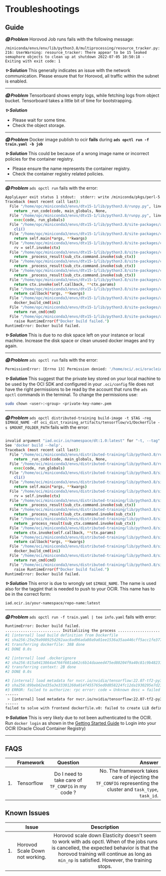 # Troubleshootings

## Guide

***:scream: Problem***
Horovod Job runs fails with the following message:

```/miniconda/envs/env/lib/python3.8/multiprocessing/resource_tracker.py:216: UserWarning: resource_tracker: There appear to be 15 leaked semaphore objects to clean up at shutdown 2022-07-05 10:50:18 - Exiting with exit code: 1```

***:sparkles: Solution***
This generally indicates an issue with the network communication. Please ensure that for Horovod, all traffic within the subnet is enabled.

---

***:scream: Problem***
Tensorboard shows empty logs, while fetching logs from object bucket. Tensorboard takes a little bit of time for bootstrapping.

***:sparkles: Solution***

- Please wait for some time.
- Check the object storage.

---

***:scream: Problem***
Docker image publish to ocir **fails** during **`ads opctl run -f train.yaml -b job`**

***:sparkles: Solution***
This could be because of a wrong image name or incorrect policies for the container registry.

- Please ensure the name represents the container registry.
- Check the container registry related policies.

---

***:scream: Problem***
`ads opctl run` fails with the error:

```bash
ApplyLayer exit status 1 stdout:  stderr: write /miniconda/pkgs/perl-5.32.1-0_h7f98852_perl5/lib/perl5/5.32/core_perl/auto/Encode/JP/JP.so: no space left on device
Traceback (most recent call last):
  File "/home/opc/miniconda3/envs/dtv15-1/lib/python3.8/runpy.py", line 194, in _run_module_as_main
    return _run_code(code, main_globals, None,
  File "/home/opc/miniconda3/envs/dtv15-1/lib/python3.8/runpy.py", line 87, in _run_code
    exec(code, run_globals)
  File "/home/opc/miniconda3/envs/dtv15-1/lib/python3.8/site-packages/ads/cli.py", line 35, in <module>
    cli()
  File "/home/opc/miniconda3/envs/dtv15-1/lib/python3.8/site-packages/click/core.py", line 829, in __call__
    return self.main(*args, **kwargs)
  File "/home/opc/miniconda3/envs/dtv15-1/lib/python3.8/site-packages/click/core.py", line 782, in main
    rv = self.invoke(ctx)
  File "/home/opc/miniconda3/envs/dtv15-1/lib/python3.8/site-packages/click/core.py", line 1259, in invoke
    return _process_result(sub_ctx.command.invoke(sub_ctx))
  File "/home/opc/miniconda3/envs/dtv15-1/lib/python3.8/site-packages/click/core.py", line 1259, in invoke
    return _process_result(sub_ctx.command.invoke(sub_ctx))
  File "/home/opc/miniconda3/envs/dtv15-1/lib/python3.8/site-packages/click/core.py", line 1259, in invoke
    return _process_result(sub_ctx.command.invoke(sub_ctx))
  File "/home/opc/miniconda3/envs/dtv15-1/lib/python3.8/site-packages/click/core.py", line 1066, in invoke
    return ctx.invoke(self.callback, **ctx.params)
  File "/home/opc/miniconda3/envs/dtv15-1/lib/python3.8/site-packages/click/core.py", line 610, in invoke
    return callback(*args, **kwargs)
  File "/home/opc/miniconda3/envs/dtv15-1/lib/python3.8/site-packages/ads/opctl/distributed/cli.py", line 178, in build_image
    docker_build_cmd(ini)
  File "/home/opc/miniconda3/envs/dtv15-1/lib/python3.8/site-packages/ads/opctl/distributed/cmds.py", line 355, in docker_build_cmd
    return run_cmd(cmd)
  File "/home/opc/miniconda3/envs/dtv15-1/lib/python3.8/site-packages/ads/opctl/distributed/cmds.py", line 406, in run_cmd
    raise RuntimeError(f"Docker build failed.")
RuntimeError: Docker build failed.
```

***:sparkles: Solution***
This is due to no disk space left on your instance or local machine. Increase the disk space or clean unused docker images and try again.

---

***:scream: Problem***
`ads opctl run` fails with the error:

```bash
PermissionError: [Errno 13] Permission denied: '/home/oci/.oci/oracleidentitycloudservice_oci.cardoso-12-15-16-14.pem'
```

***:sparkles: Solution***
This suggest that the private key stored on your local machine to be used by the OCI SDK and configured in your `.oci/config` file does not have the right permissions to be read by the account that runs the `ads opctl` commands in the terminal. To change the permissions use:

```bash
sudo chown <user>:<group> <private-key-name>.pem
```

---

***:scream: Problem***
`ads opctl distributed-training build-image -t $TAG -reg $IMAGE_NAME -df oci_dist_training_artifacts/tensorflow/v1/Dockerfile -s $MOUNT_FOLDER_PATH` fails with the error:

```bash

invalid argument "iad.ocir.io/namespace/dt:1.0:latest" for "-t, --tag" flag: invalid reference format
See 'docker build --help'.
Traceback (most recent call last):
  File "/home/oci/miniconda3/envs/distributed-training/lib/python3.8/runpy.py", line 194, in _run_module_as_main
    return _run_code(code, main_globals, None,
  File "/home/oci/miniconda3/envs/distributed-training/lib/python3.8/runpy.py", line 87, in _run_code
    exec(code, run_globals)
  File "/home/oci/miniconda3/envs/distributed-training/lib/python3.8/site-packages/ads/cli.py", line 35, in <module>
    cli()
  File "/home/oci/miniconda3/envs/distributed-training/lib/python3.8/site-packages/click/core.py", line 829, in __call__
    return self.main(*args, **kwargs)
  File "/home/oci/miniconda3/envs/distributed-training/lib/python3.8/site-packages/click/core.py", line 782, in main
    rv = self.invoke(ctx)
  File "/home/oci/miniconda3/envs/distributed-training/lib/python3.8/site-packages/click/core.py", line 1259, in invoke
    return _process_result(sub_ctx.command.invoke(sub_ctx))
  File "/home/oci/miniconda3/envs/distributed-training/lib/python3.8/site-packages/click/core.py", line 1259, in invoke
    return _process_result(sub_ctx.command.invoke(sub_ctx))
  File "/home/oci/miniconda3/envs/distributed-training/lib/python3.8/site-packages/click/core.py", line 1259, in invoke
    return _process_result(sub_ctx.command.invoke(sub_ctx))
  File "/home/oci/miniconda3/envs/distributed-training/lib/python3.8/site-packages/click/core.py", line 1066, in invoke
    return ctx.invoke(self.callback, **ctx.params)
  File "/home/oci/miniconda3/envs/distributed-training/lib/python3.8/site-packages/click/core.py", line 610, in invoke
    return callback(*args, **kwargs)
  File "/home/oci/miniconda3/envs/distributed-training/lib/python3.8/site-packages/ads/opctl/distributed/cli.py", line 178, in build_image
    docker_build_cmd(ini)
  File "/home/oci/miniconda3/envs/distributed-training/lib/python3.8/site-packages/ads/opctl/distributed/cmds.py", line 354, in docker_build_cmd
    return run_cmd(cmd)
  File "/home/oci/miniconda3/envs/distributed-training/lib/python3.8/site-packages/ads/opctl/distributed/cmds.py", line 405, in run_cmd
    raise RuntimeError(f"Docker build failed.")
RuntimeError: Docker build failed.
```

***:sparkles: Solution***
This error is due to wrongly set `$IMAGE_NAME`. The name is used also for the taggint that is needed to push to your OCIR. This name has to be in the correct form:

`iad.ocir.io/your-namespace/repo-name:latest`

---

***:scream: Problem***
`ads opctl run -f train.yaml | tee info.yaml` fails with error:

```bash
RuntimeError: Docker build failed.
......................... Initializing the process ...................................
#1 [internal] load build definition from Dockerfile
#1 sha256:25e29a908925d292aac8ad96ada80a9a01ee1536a35aa446cff5acc1fe377103
#1 transferring dockerfile: 38B done
#1 DONE 0.0s

#2 [internal] load .dockerignore
#2 sha256:815a9413864a4766f601ab62c6b14daaeed475ed80204f9a40c81c9b48231e71
#2 transferring context: 2B done
#2 DONE 0.0s

#3 [internal] load metadata for nvcr.io/nvidia/tensorflow:22.07-tf2-py3
#3 sha256:89beb62ed35a3e33301260a014f455765ed0d058224fc12da1930295e7d214c6
#3 ERROR: failed to authorize: rpc error: code = Unknown desc = failed to fetch anonymous token: unexpected status: 401 Unauthorized
------
 > [internal] load metadata for nvcr.io/nvidia/tensorflow:22.07-tf2-py3:
------
failed to solve with frontend dockerfile.v0: failed to create LLB definition: failed to authorize: rpc error: code = Unknown desc = failed to fetch anonymous token: unexpected status: 401 Unauthorized
```

***:sparkles: Solution***
This is very likely due to not been authenticated to the OCIR. Run `docker login` as shown in the [Getting Started Guide](README.md) to Login into your OCIR (Oracle Cloud Container Registry)

---

## FAQS

| | Framework        | Question           | Answer  |
| -------------| ------------- |:-------------:| -----:|
|1. | Tensorflow   | Do I need to take care of ```TF_CONFIG``` in my code ? | No. The framework takes care of injecting the ```TF_CONFIG``` representing the cluster and ```task_type```, ```task_id```.|

## Known Issues

| | Issue        | Description           |
|-------------| ------------- |:-------------:|
|1.| Horovod Scale Down not working. | Horovod scale down Elasticity doesn't seem to work with ads opctl. When of the jobs runs is cancelled, the expected behavior is that the horovod training will continue as long as ```min_np``` is satisfied. However, the training stops.|

